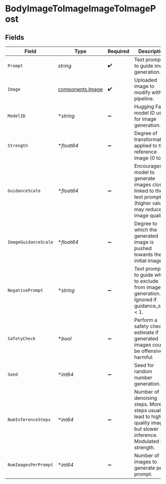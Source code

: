 # BodyImageToImageImageToImagePost


## Fields

| Field                                                                                                                    | Type                                                                                                                     | Required                                                                                                                 | Description                                                                                                              |
| ------------------------------------------------------------------------------------------------------------------------ | ------------------------------------------------------------------------------------------------------------------------ | ------------------------------------------------------------------------------------------------------------------------ | ------------------------------------------------------------------------------------------------------------------------ |
| `Prompt`                                                                                                                 | *string*                                                                                                                 | :heavy_check_mark:                                                                                                       | Text prompt(s) to guide image generation.                                                                                |
| `Image`                                                                                                                  | [components.Image](../../models/components/image.md)                                                                     | :heavy_check_mark:                                                                                                       | Uploaded image to modify with the pipeline.                                                                              |
| `ModelID`                                                                                                                | **string*                                                                                                                | :heavy_minus_sign:                                                                                                       | Hugging Face model ID used for image generation.                                                                         |
| `Strength`                                                                                                               | **float64*                                                                                                               | :heavy_minus_sign:                                                                                                       | Degree of transformation applied to the reference image (0 to 1).                                                        |
| `GuidanceScale`                                                                                                          | **float64*                                                                                                               | :heavy_minus_sign:                                                                                                       | Encourages model to generate images closely linked to the text prompt (higher values may reduce image quality).          |
| `ImageGuidanceScale`                                                                                                     | **float64*                                                                                                               | :heavy_minus_sign:                                                                                                       | Degree to which the generated image is pushed towards the initial image.                                                 |
| `NegativePrompt`                                                                                                         | **string*                                                                                                                | :heavy_minus_sign:                                                                                                       | Text prompt(s) to guide what to exclude from image generation. Ignored if guidance_scale < 1.                            |
| `SafetyCheck`                                                                                                            | **bool*                                                                                                                  | :heavy_minus_sign:                                                                                                       | Perform a safety check to estimate if generated images could be offensive or harmful.                                    |
| `Seed`                                                                                                                   | **int64*                                                                                                                 | :heavy_minus_sign:                                                                                                       | Seed for random number generation.                                                                                       |
| `NumInferenceSteps`                                                                                                      | **int64*                                                                                                                 | :heavy_minus_sign:                                                                                                       | Number of denoising steps. More steps usually lead to higher quality images but slower inference. Modulated by strength. |
| `NumImagesPerPrompt`                                                                                                     | **int64*                                                                                                                 | :heavy_minus_sign:                                                                                                       | Number of images to generate per prompt.                                                                                 |